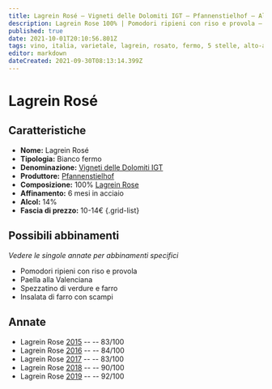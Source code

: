 ```yaml
---
title: Lagrein Rosé – Vigneti delle Dolomiti IGT – Pfannenstielhof – Alto-Adige (IT) – 10-14€ – 2★-5★
description: Lagrein Rose 100% | Pomodori ripieni con riso e provola – Paella alla Valenciana – Spezzatino di verdure e farro – Insalata di farro con scampi
published: true
date: 2021-10-01T20:10:56.801Z
tags: vino, italia, varietale, lagrein, rosato, fermo, 5 stelle, alto-adige, 10-14€, pomodori ripieni con riso e provola, paella alla valenciana, spezzatino di verdure e farro, insalata di farro con scampi
editor: markdown
dateCreated: 2021-09-30T08:13:14.399Z
---
```


# Lagrein Rosé

## Caratteristiche
- **Nome:** Lagrein Rosé
- **Tipologia:** Bianco fermo 
- **Denominazione:** [Vigneti delle Dolomiti IGT](/denominazioni/Italia/Alto-Adige/IGT/Vigneti-delle-Dolomiti)
- **Produttore:** [Pfannenstielhof](/produttori/Italia/Alto-Adige/Pfannenstielhof) 
- **Composizione:** 100% [Lagrein Rose](/vitigni/Germania/bacca-nera/lagrein)
- **Affinamento:** 6 mesi in acciaio
- **Alcol:** 14%
- **Fascia di prezzo:** 10-14€
{.grid-list}




## Possibili abbinamenti
*Vedere le singole annate per abbinamenti specifici*

- Pomodori ripieni con riso e provola
- Paella alla Valenciana 
- Spezzatino di verdure e farro
- Insalata di farro con scampi

## Annate
- Lagrein Rose [2015](/vini/Italia/Alto-Adige/Pfannenstielhof/Lagrein-Rose/2015) -- <span class="star-2"></span> -- 83/100
- Lagrein Rose [2016](/vini/Italia/Alto-Adige/Pfannenstielhof/Lagrein-Rose/2016) -- <span class="star-2"></span> -- 84/100
- Lagrein Rose [2017](/vini/Italia/Alto-Adige/Pfannenstielhof/Lagrein-Rose/2017) -- <span class="star-2"></span> -- 83/100 
- Lagrein Rose [2018](/vini/Italia/Alto-Adige/Pfannenstielhof/Lagrein-Rose/2018) -- <span class="star-4"></span> -- 90/100
- Lagrein Rose [2019](/vini/Italia/Alto-Adige/Pfannenstielhof/Lagrein-Rose/2019) -- <span class="star-5"></span> -- 92/100 
 